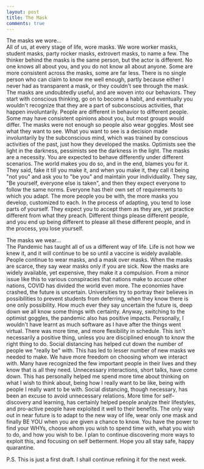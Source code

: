 ```yaml
---
layout: post
title: The Mask
comments: true
---
```


The masks we wore...  
All of us, at every stage of life, wore masks. We wore worker masks, student masks, party rocker masks, extrovert masks, to name a few. The thinker behind the masks is the same person, but the actor is different. No one knows all about you, and you do not know all about anyone. Some are more consistent across the masks, some are far less. There is no single person who can claim to know me well enough, partly because either I never had as transparent a mask, or they couldn't see through the mask. The masks are undoubtedly useful, and are woven into our behaviors. They start with conscious thinking, go on to become a habit, and eventually you wouldn't recognize that they are a part of subconscious activities, that happen involuntarily. People are different in behavior to different people. Some may have consistent opinions about you, but most groups would differ. The masks were not enough so people also wear goggles. Most see what they want to see. What you want to see is a decision made involuntarily by the subconscious mind, which was trained by conscious activities of  the past, just how they developed the masks. Optimists see the light in the darkness, pessimists see the darkness in the light. The masks are a necessity. You are expected to behave differently under different scenarios. The world makes you do so, and in the end, blames you for it. They said, fake it till you make it, and when you make it, they call it being "not you" and ask you to "be you" and maintain your individuality. They say, "Be yourself, everyone else is taken", and then they expect everyone to follow the same norms. Everyone has their own set of requirements to which you adapt. The more people you be with, the more masks you develop, customized to each. In the process of adapting, you tend to lose parts of yourself. They expect you to accept them as they are, yet practice different from what they preach. Different things please different people, and you end up being different to please all these different people, and in the process, you lose yourself.

The masks we wear...  
The Pandemic has taught all of us a different way of life. Life is not how we knew it, and it will continue to be so until a vaccine is widely available. People continue to wear masks, and a mask over masks. When the masks are scarce, they say wear masks only if you are sick. Now the masks are widely available, yet expensive, they make it a compulsion. From a minor issue like this to various conspiracies that nations make to accuse other nations, COVID has divided the world even more. The economies have crashed, the future is uncertain. Universities try to portray their believes in possibilities to prevent students from deferring, when they know there is one only possibility. How much ever they say uncertain the future is, deep down we all know some things with certainty. Anyway, switching to the optimist goggles, the pandemic also has positive impacts. Personally, I wouldn't have learnt as much software as I have after the things went virtual. There was more time, and more flexibility in schedule. This isn't necessarily a positive thing, unless you are disciplined enough to know the right thing to do. Social distancing has helped cut down the number of people we "really be" with. This has led to lesser number of new masks we needed to make. We have more freedom on choosing whom we interact with. Many have recognized the few important people in their lives and they know that is all they need. Unnecessary interactions, short talks, have come down. This has personally helped me spend more time about thinking on what I wish to think about, being how I really want to be like, being with people I really want to be with. Social distancing, though necessary, has been an excuse to avoid unnecessary relations. More time for self-discovery and learning, has certainly helped people analyze their lifestyles, and pro-active people have exploited it well to their benefits. The only way out in near future is to adapt to the new way of life, wear only one mask and finally BE YOU when you are given a chance to know. You have the power to find your WHYs, choose whom you wish to spend time with, what you wish to do, and how you wish to be. I plan to continue discovering more ways to exploit this, and focusing on self betterment. Hope you all stay safe, happy quarantine.

P.S. This is just a first draft. I shall continue refining it for the next week.